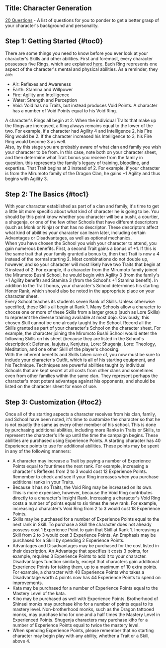 Title: Character Generation
---
<a href="/20-questions">20 Questions</a> - A list of questions for you to ponder to get a better grasp of your character's background and personality.

## <span>Step 1: Getting Started</span> {#toc0}

There are some things you need to know before you ever look at your character's Skills and other abilities. First and foremost, every character possesses five Rings, which are explained <a href="/traits">here</a>. Each Ring represents one aspect of the character's mental and physical abilities. As a reminder, they are:

- Air: Reflexes and Awareness
- Earth: Stamina and Willpower
- Fire: Agility and Intelligence
- Water: Strength and Perception
- Void: Void has no Traits, but instead produces Void Points. A character has a number of Void Points equal to his Void Ring.

A character's Rings all begin at 2. When the individual Traits that make up the Rings are increased, a Ring always remains equal to the lower of the two. For example, if a character had Agility 4 and Intelligence 2, his Fire Ring would be 2. If the character increased his Intelligence to 3, his Fire Ring would become 3 as well.<br>
Also, by this stage you are probably aware of what clan and family you wish your character to be from. In this case, note both on your character sheet, and then determine what Trait bonus you receive from the family in question. this represents the family's legacy of training, bloodline, and expertise. That Trait begins at 3 instead of 2. For example, if your character is from the Mirumoto family of the Dragon Clan, he gains +1 Agility and thus begins with Agility 3.

## <span>Step 2: The Basics</span> {#toc1}

With your character established as part of a clan and family, it's time to get a little bit more specific about what kind of character he is going to be. You should by this point know whether you character will be a bushi, a courtier, a shugenja, or one of the few other Schools that have different descriptors (such as Monk or Ninja) or that has no descriptor. These descriptors affect what kind of abilities your character can learn later, including certain Advantages or Disadvantages, as well as optional mechanics.<br>
When you have chosen the School you wish your character to attend, you gain numerous benefits. First, a second Trait gains a bonus of +1. If this is the same trait that your family granted a bonus to, then that Trait is now a 4 instead of the normal starting 2. Most combinations do not double up, however, and so your character will most likely have two Traits that begin at 3 instead of 2. For example, if a character from the Mirumoto family joined the Mirumoto Bushi School, he would begin with Agility 3 (from the family's +1 Agility benefit) and Stamina 3 (from the School's +1 Stamina benefit). In addition to the Trait bonus, your character's School determines his starting Honor Rank, which should also be noted in the appropriate place on your character sheet.<br>
Every School teaches its students seven Rank of Skills. Unless otherwise specified, these Skills all begin at Rank 1. Many Schools allow a character to choose one or more of these Skills from a larger group (such as Lore Skills) to represent the diverse training available at most dojo. Obviously, this chosen Skill cannot be one already taught by the School. Record all the Skills granted as part of your character's School on the character sheet. For example, the character joining the Mirumoto Bushi School would enter the following Skills on his sheet (because they are listed in the School's description): Defense, Iaujutsu, Kenjutsu, Lore: Shugenja, Lore: Theology, Meditation, and one other Skill of the player's choosing.<br>
With the inherent benefits and Skills taken care of, you now must be sure to include your character's Outfit, which is all of his starting equipment, and his Technique. Techniques are powerful abilities taught by individual Schools that are kept secret at all costs from other clans and sometimes even from other families within the same clan. They represent perhaps the character's most potent advantage against his opponents, and should be listed on the character sheet for ease of use.

## <span>Step 3: Customization</span> {#toc2}

Once all of the starting aspects a character receives from his clan, family, and School have been noted, it's time to customize the character so that he is not exactly the same as every other member of his school. This is done by purchasing additional abilities, including more Ranks in Traits or Skills, to represent the character's life up until the time the campaign begins. These abilities are purchased using Experience Points. A starting character has 40 Experience points to use for additional abilities. These points may be spent in any of the following manners:

- A character may increase a Trait by paying a number of Experience Points equal to four times the next rank. For example, increasing a character's Reflexes from 2 to 3 would cost 12 Experience Points. Remember to check and see if your Ring increases when you purchase additional ranks in your Traits.
- Because it has no Traits, the Void Ring may be increased on its own. This is more expensive, however, because the Void Ring contributes directly to a character's Insight Rank. Increasing a character's Void Ring costs a number of points equal to six times the new rank. For example, increasing a character's Void Ring from 2 to 3 would cost 18 Experience Points.
- Skills may be purchased for a number of Experience Points equal to the next rank in Skill. To purchase a Skill the character does not already possess cost 1 Experience Point to gain that Skill at Rank 1. Increasing a Skill from 2 to 3 would cost 3 Experience Points. An Emphasis may be purchased for a Skill by spending 2 Experience Points.
- Advantages and Disadvantages may be purchased for the cost listed in their description. An Advantage that specifies it costs 3 points, for example, requires 3 Experience Points to add it to your character. Disadvantages function similarly, except that characters gain additional Experience Points for taking them, up to a maximum of 10 extra points. For example, a character with 40 Experience Points who takes a Disadvantage worth 4 points now has 44 Experience Points to spend on improvements.
- Kata may be purchased for a number of Experience Points equal to the Mastery Level of the kata.
- Kiho may be purchased as well with Experience Points. Brotherhood of Shinsei monks may purchase kiho for a number of points equal to its mastery level. Non-brotherhood monks, such as the Dragon tattooed monks, may purchase kiho for one and a half times the Mastery Level in Experienced Points. Shugenja characters may purchase kiho for a number of Experience Points equal to twice the mastery level.
- When spending Experience Points, please remember that no starting character may begin play with any ability, whether a Trait or a Skill, above 4.

